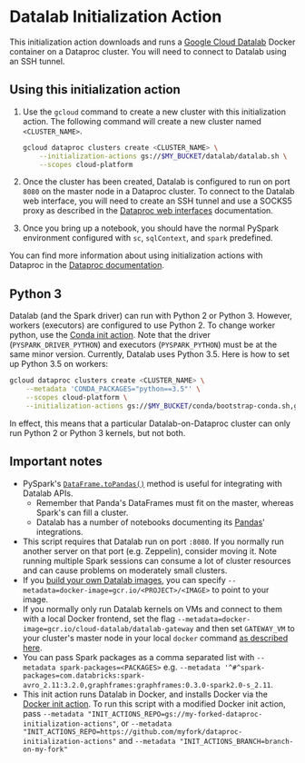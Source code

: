 # Datalab Initialization Action

This initialization action downloads and runs a
[Google Cloud Datalab](https://cloud.google.com/datalab/) Docker container on a
Dataproc cluster. You will need to connect to Datalab using an SSH tunnel.

## Using this initialization action

1.  Use the `gcloud` command to create a new cluster with this initialization
    action. The following command will create a new cluster named
    `<CLUSTER_NAME>`.

    ```bash
    gcloud dataproc clusters create <CLUSTER_NAME> \
        --initialization-actions gs://$MY_BUCKET/datalab/datalab.sh \
        --scopes cloud-platform
    ```

1.  Once the cluster has been created, Datalab is configured to run on port
    `8080` on the master node in a Dataproc cluster. To connect to the Datalab
    web interface, you will need to create an SSH tunnel and use a SOCKS5 proxy
    as described in the
    [Dataproc web interfaces](https://cloud.google.com/dataproc/cluster-web-interfaces)
    documentation.

1.  Once you bring up a notebook, you should have the normal PySpark environment
    configured with `sc`, `sqlContext`, and `spark` predefined.

You can find more information about using initialization actions with Dataproc
in the [Dataproc documentation](https://cloud.google.com/dataproc/init-actions).

## Python 3

Datalab (and the Spark driver) can run with Python 2 or Python 3. However,
workers (executors) are configured to use Python 2. To change worker python, use
the
[Conda init action](https://github.com/GoogleCloudPlatform/dataproc-initialization-actions/tree/master/conda).
Note that the driver (`PYSPARK_DRIVER_PYTHON`) and executors (`PYSPARK_PYTHON`)
must be at the same minor version. Currently, Datalab uses Python 3.5. Here is
how to set up Python 3.5 on workers:

```bash
gcloud dataproc clusters create <CLUSTER_NAME> \
    --metadata 'CONDA_PACKAGES="python==3.5"' \
    --scopes cloud-platform \
    --initialization-actions gs://$MY_BUCKET/conda/bootstrap-conda.sh,gs://$MY_BUCKET/conda/install-conda-env.sh,gs://$MY_BUCKET/datalab/datalab.sh
```

In effect, this means that a particular Datalab-on-Dataproc cluster can only run
Python 2 or Python 3 kernels, but not both.

## Important notes

*   PySpark's
    [`DataFrame.toPandas()`](http://spark.apache.org/docs/latest/api/python/pyspark.sql.html#pyspark.sql.DataFrame.toPandas)
    method is useful for integrating with Datalab APIs.
    *   Remember that Panda's DataFrames must fit on the master, whereas Spark's
        can fill a cluster.
    *   Datalab has a number of notebooks documenting its
        [Pandas](http://pandas.pydata.org/)' integrations.
*   This script requires that Datalab run on port `:8080`. If you normally run
    another server on that port (e.g. Zeppelin), consider moving it. Note
    running multiple Spark sessions can consume a lot of cluster resources and
    can cause problems on moderately small clusters.
*   If you
    [build your own Datalab images](https://github.com/googledatalab/datalab/wiki/Development-Environment),
    you can specify `--metadata=docker-image=gcr.io/<PROJECT>/<IMAGE>` to point
    to your image.
*   If you normally only run Datalab kernels on VMs and connect to them with a
    local Docker frontend, set the flag
    `--metadata=docker-image=gcr.io/cloud-datalab/datalab-gateway` and then set
    `GATEWAY_VM` to your cluster's master node in your local `docker` command
    [as described here](https://cloud.google.com/datalab/docs/quickstarts/quickstart-gce#install_the_datalab_docker_container_on_your_computer).
*   You can pass Spark packages as a comma separated list with `--metadata
    spark-packages=<PACKAGES>` e.g. `--metadata
    '^#^spark-packages=com.databricks:spark-avro_2.11:3.2.0,graphframes:graphframes:0.3.0-spark2.0-s_2.11`.
*   This init action runs Datalab in Docker, and installs Docker via the
    [Docker init action](https://github.com/GoogleCloudPlatform/dataproc-initialization-actions/tree/master/docker).
    To run this script with a modified Docker init action, pass `--metadata
    "INIT_ACTIONS_REPO=gs://my-forked-dataproc-initialization-actions"`, or
    `--metadata
    "INIT_ACTIONS_REPO=https://github.com/myfork/dataproc-initialization-actions"` 
    and `--metadata "INIT_ACTIONS_BRANCH=branch-on-my-fork"`
